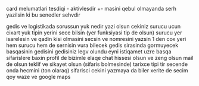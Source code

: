 card melumatlari tesdiqi - aktivlesdir +-
masini qebul olmayanda serh yazilsin ki bu senedler sehvdir 

gedis ve logistikada sorussun yuk nedir yazi olsun cekiniz 
surucu ucun cixart yuk
tipin yerini sece bilsin (yer funksiyasi tip de olsun)
surucu yer isarelesin ve qadin kisi olmasini secsin ve nomresini yazsin 
1 den cox yeri hem surucu hem de sernisin vura bilecek
gedis sirasinda gormuyecek basqasinin gedisini
gedisiniz legv olundu eyni istiqamet uzre basqa sifarislere baxin
profil de bizimle elaqe chat hissesi olsun ve zeng olsun mail de olsun
teklif ve sikayet olsun (sifaris bolmesinde) tarixce
tipi tir secende onda hecmini (ton olaraq)
sifarisci cekini yazmaya da biler
xerite de secim qoy waze ve google maps
